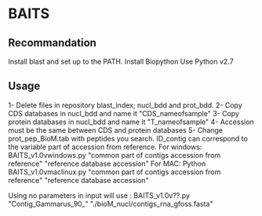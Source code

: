 # BAITS

## Recommandation ##
Install blast and set up to the PATH.
Install Biopython
Use Python v2.7


## Usage ##

1- Delete files in repository blast_index; nucl_bdd and prot_bdd.
2- Copy CDS databases in nucl_bdd and name it "CDS_nameofsample"
3- Copy protein databases in nucl_bdd and name it "T_nameofsample"
4- Accession must be the same between CDS and protein databases
5- Change prot_pep_BioM.tab with peptides you search. ID_contig can correspond to the variable part of accession from reference.
For windows:
BAITS_v1.0vwindows.py "common part of contigs accession from reference" "reference database accession"
For MAC:
Python BAITS_v1.0vmaclinux.py "common part of contigs accession from reference" "reference database accession"

Using no parameters in input will use :
BAITS_v1.0v??.py "Contig_Gammarus_90_" "./bioM_nucl/contigs_rna_gfoss.fasta"
